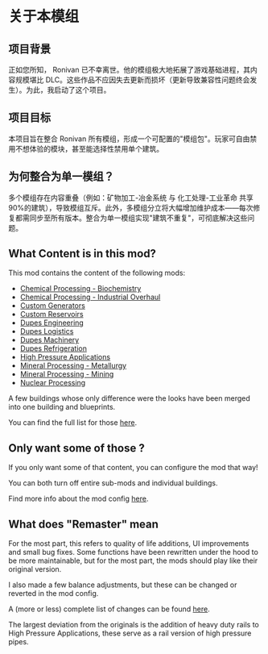 # 关于本模组

## 项目背景

正如您所知， Ronivan 已不幸离世。他的模组极大地拓展了游戏基础进程，其内容规模堪比 DLC。这些作品不应因失去更新而损坏（更新导致兼容性问题终会发生）。为此，我启动了这个项目。

## 项目目标

本项目旨在整合 Ronivan 所有模组，形成一个可配置的"模组包"。玩家可自由禁用不想体验的模块，甚至能选择性禁用单个建筑。

## 为何整合为单一模组？

多个模组存在内容重叠（例如：矿物加工-冶金系统 与 化工处理-工业革命 共享 90%的建筑），导致模组互斥。此外，多模组分立将大幅增加维护成本——每次修复都需同步至所有版本。整合为单一模组实现"建筑不重复"，可彻底解决这些问题。

## What Content is in this mod?

This mod contains the content of the following mods:

- [Chemical Processing - Biochemistry](./Content/Chemical%20Processing%20-%20Biochemistry/)
- [Chemical Processing - Industrial Overhaul](./Content/Chemical%20Processing%20-%20Industrial%20Overhaul/)
- [Custom Generators](./Content/Custom%20Generators/)
- [Custom Reservoirs](./Content/Custom%20Reservoirs/)
- [Dupes Engineering](./Content/Dupes%20Engineering/)
- [Dupes Logistics](./Content/Dupes%20Logistics/)
- [Dupes Machinery](./Content/Dupes%20Machinery/)
- [Dupes Refrigeration](./Content/Dupes%20Refrigeration/)
- [High Pressure Applications](./Content/High%20Pressure%20Applications/)
- [Mineral Processing - Metallurgy](./Content/Mineral%20Processing%20-%20Metallurgy/)
- [Mineral Processing - Mining](./Content/Mineral%20Processing%20-%20Mining/)
- [Nuclear Processing](./Content/Nuclear%20Processing/)

A few buildings whose only difference were the looks have been merged into one building and blueprints.

You can find the full list for those [here](./Content/blueprints/).

## Only want some of those ?

If you only want some of that content, you can configure the mod that way!

You can both turn off entire sub-mods and individual buildings.

Find more info about the mod config [here](./configEditor/).

## What does "Remaster" mean

For the most part, this refers to quality of life additions, UI improvements and small bug fixes.
Some functions have been rewritten under the hood to be more maintainable, but for the most part, the mods should play like their original version.

I also made a few balance adjustments, but these can be changed or reverted in the mod config.

A (more or less) complete list of changes can be found [here](./tweaksAdjustments/).

The largest deviation from the originals is the addition of heavy duty rails to High Pressure Applications, these serve as a rail version of high pressure pipes.

